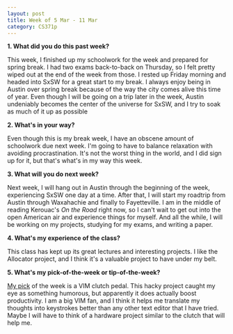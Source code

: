 ```yaml
---
layout: post
title: Week of 5 Mar - 11 Mar
category: CS371p
---
```


__1. What did you do this past week?__

This week, I finished up my schoolwork for the week and prepared for spring break. I had two exams back-to-back on Thursday, so I felt pretty wiped out at the end of the week from those. I rested up Friday morning and headed into SxSW for a great start to my break. I always enjoy being in Austin over spring break because of the way the city comes alive this time of year. Even though I will be going on a trip later in the week, Austin undeniably becomes the center of the universe for SxSW, and I try to soak as much of it up as possible

__2. What's in your way?__

Even though this is my break week, I have an obscene amount of schoolwork due next week. I'm going to have to balance relaxation with avoiding procrastination. It's not the worst thing in the world, and I did sign up for it, but that's what's in my way this week.

 __3. What will you do next week?__

Next week, I will hang out in Austin through the beginning of the week, experiencing SxSW one day at a time. After that, I will start my roadtrip from Austin through Waxahachie and finally to Fayetteville. I am in the middle of reading Kerouac's *On the Road* right now, so I can't wait to get out into the open American air and experience things for myself. And all the while, I will be working on my projects, studying for my exams, and writing a paper.

__4. What's my experience of the class?__

This class has kept up its great lectures and interesting projects. I like the Allocator project, and I think it's a valuable project to have under my belt.

__5. What's my pick-of-the-week or tip-of-the-week?__

[My pick](https://github.com/alevchuk/vim-clutch) of the week is a VIM clutch pedal. This hacky project caught my eye as something humorous, but apparently it does actually boost productivity. I am a big VIM fan, and I think it helps me translate my thoughts into keystrokes better than any other text editor that I have tried. Maybe I will have to think of a hardware project similar to the clutch that will help me.
